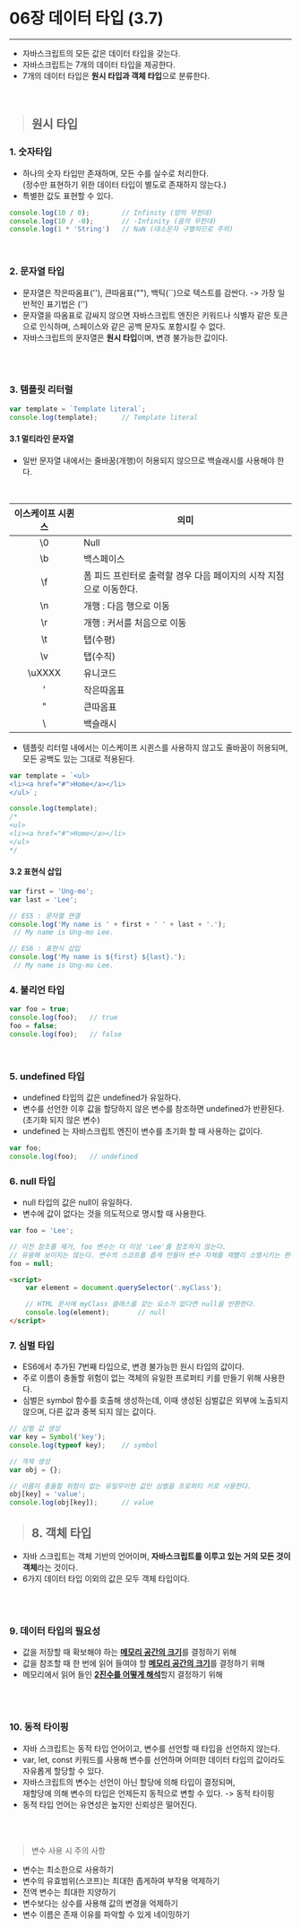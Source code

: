 # 06장 데이터 타입 (3.7)
<hr>

- 자바스크립트의 모든 값은 데이터 타입을 갖는다.<br>
- 자바스크립트는 7개의 데이터 타입을 제공한다.<br>
- 7개의 데이터 타입은 **원시 타입과 객체 타입**으로 분류한다.

<br>

> ## 원시 타입
### 1. 숫자타입
- 하나의 숫자 타입만 존재하며, 모든 수를 실수로 처리한다.<br>(정수만 표현하기 위한 데이터 타입이 별도로 존재하지 않는다.)
- 특별한 값도 표현할 수 있다.
```javascript
console.log(10 / 0);        // Infinity (양의 무한대)
console.log(10 / -0);       // -Infinity (음의 무한대)
console.log(1 * 'String')   // NaN (대소문자 구별하므로 주의)
```
<br>

### 2. 문자열 타입
- 문자열은 작은따옴표(''), 큰따옴표(""), 백틱(``)으로 텍스트를 감싼다. -> 가장 일반적인 표기법은 ('')
- 문자열을 따옴표로 감싸지 않으면 자바스크립트 엔진은 키워드나 식별자 같은 토큰으로 인식하며, 스페이스와 같은 공백 문자도 포함시킬 수 없다.
- 자바스크립트의 문자열은 **원시 타입**이며, 변경 불가능한 값이다.
<br>
<br>

### 3. 템플릿 리터럴
```javascript
var template = `Template literal`;
console.log(template);      // Template literal
```
#### 3.1 멀티라인 문자열
- 일반 문자열 내에서는 줄바꿈(개행)이 허용되지 않으므로 백슬래시를 사용해야 한다.
<br>

| 이스케이프 시퀸스 | 의미 |
|:--------------:|-----|
| \0           | Null|
| \b           | 백스페이스|
| \f           | 폼 피드 프린터로 출력할 경우 다음 페이지의 시작 지점으로 이동한다. |
| \n           | 개행 : 다음 행으로 이동 |
| \r           | 개행 : 커서를 처음으로 이동 |
| \t           | 탭(수평) |
| \v           | 탭(수직) |
| \uXXXX       | 유니코드 |
| \'           | 작은따옴표 |
| \"           | 큰따옴표 |
| \\           | 백슬래시 |

- 템플릿 리터럴 내에서는 이스케이프 시퀸스를 사용하지 않고도 줄바꿈이 허용되며, 모든 공백도 있는 그대로 적용된다.
```javascript
var template = `<ul>
<li><a href="#">Home</a></li>
</ul>`;

console.log(template);
/*
<ul>
<li><a href="#">Home</a></li>
</ul>
*/
```
#### 3.2 표현식 삽입
```javascript
var first = 'Ung-mo';
var last = 'Lee';

// ES5 : 문자열 연결
console.log('My name is ' + first + ' ' + last + '.'); 
 // My name is Ung-mo Lee.

// ES6 : 표현식 삽입
console.log('My name is ${first} ${last}.');
 // My name is Ung-mo Lee.
```


### 4. 불리언 타입
```javascript
var foo = true;
console.log(foo);   // true
foo = false;
console.log(foo);   // false
```
<br>

### 5. undefined 타입
- undefined 타입의 값은 undefined가 유일하다.
- 변수를 선언한 이후 값을 할당하지 않은 변수를 참조하면 undefined가 반환된다. (초기화 되지 않은 변수)
- undefined 는 자바스크립트 엔진이 변수를 초기화 할 때 사용하는 값이다.
```javascript
var foo;
console.log(foo);   // undefined
```
### 6. null 타입 
- null 타입의 값은 null이 유일하다.
- 변수에 값이 없다는 것을 의도적으로 명시할 때 사용한다.
```javascript
var foo = 'Lee';

// 이전 참조를 제거, foo 변수는 더 이상 'Lee'를 참조하지 않는다.
// 유용해 보이지는 않는다. 변수의 스코프를 좁게 만들어 변수 자체를 재빨리 소멸시키는 편이 낫다.
foo = null;
```
```html
<script>
    var element = document.querySelector('.myClass');

    // HTML 문서에 myClass 클래스를 갖는 요소가 없다면 null을 반환한다.
    console.log(element);       // null
</script>
```
### 7. 심벌 타입
- ES6에서 추가된 7번째 타입으로, 변경 불가능한 원시 타입의 값이다.
- 주로 이름이 충돌할 위험이 없는 객체의 유일한 프로퍼티 키를 만들기 위해 사용한다.
- 심벌은 symbol 함수를 호출해 생성하는데, 이때 생성된 심벌값은 외부에 노출되지 않으며, 다른 값과 중복 되지 않는 값이다.
```javascript
// 심벌 값 생성
var key = Symbol('key');
console.log(typeof key);    // symbol

// 객체 생성
var obj = {};

// 이름이 충돌할 위험이 없는 유일무이한 값인 심벌을 프로퍼티 키로 사용한다.
obj[key] = 'value';
console.log(obj[key]);      // value
```
> ## 8. 객체 타입
- 자바 스크립트는 객체 기반의 언어이며, **자바스크립트를 이루고 있는 거의 모든 것이 객체**라는 것이다.
- 6가지 데이터 타입 이외의 값은 모두 객체 타입이다.
<br>
<br>

### 9. 데이터 타입의 필요성
- 값을 저장할 때 확보해야 하는 <u>**메모리 공간의 크기**</u>를 결정하기 위해
- 값을 참조할 때 한 번에 읽어 들여야 할 <u>**메모리 공간의 크기**</u>를 결정하기 위해
- 메모리에서 읽어 들인 <u>**2진수를 어떻게 해석**</u>할지 결정하기 위해 
<br>
<br>

### 10. 동적 타이핑
- 자바 스크립트는 동적 타입 언어이고, 변수를 선언할 때 타입을 선언하지 않는다.
- var, let, const 키워드를 사용해 변수를 선언하며 어떠한 데이터 타입의 값이라도 자유롭게 할당할 수 있다.
- 자바스크립트의 변수는 선언이 아닌 할당에 의해 타입이 결정되며, <br> 재할당에 의해 변수의 타입은 언제든지 동적으로 변할 수 있다. -> 동적 타이핑
- 동적 타입 언어는 유연성은 높지만 신뢰성은 떨어진다.
<br>
<br>

> 변수 사용 시 주의 사항
- 변수는 최소한으로 사용하기
- 변수의 유효범위(스코프)는 최대한 좁게하여 부작용 억제하기
- 전역 변수는 최대한 지양하기
- 변수보다는 상수를 사용해 값의 변경을 억제하기
- 변수 이름은 존재 이유를 파악할 수 있게 네이밍하기